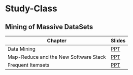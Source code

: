 # Study-Class

## Mining of Massive DataSets

Chapter | Slides
------------ | -------------
Data Mining |[PPT](https://github.com/tongjimobiml/Study-Class/blob/main/Mining%20of%20Massive%20Datasets/Chapter%201.pdf)
Map-Reduce and the New Software Stack|[PPT](https://github.com/tongjimobiml/Study-Class/blob/main/Mining%20of%20Massive%20Datasets/Chapter%202.pdf)
Frequent Itemsets|[PPT](https://github.com/tongjimobiml/Study-Class/blob/main/Mining%20of%20Massive%20Datasets/Chapter%206.pdf)
